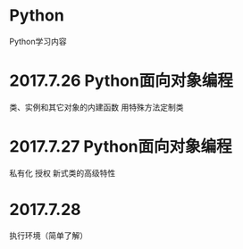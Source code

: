 # Python 
Python学习内容
# 2017.7.26 Python面向对象编程
类、实例和其它对象的内建函数
用特殊方法定制类
# 2017.7.27 Python面向对象编程
私有化
授权
新式类的高级特性
# 2017.7.28
执行环境（简单了解）


